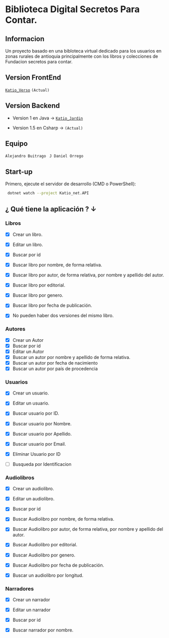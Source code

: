 # Biblioteca Digital Secretos Para Contar.

## Informacion 

Un proyecto basado en una bibloteca virtual dedicado para los usuarios en zonas rurales de antioquia principalmente con los libros y colecciones de Fundacion secretos para contar.

## Version FrontEnd

[`Katio_Verso`](https://github.com/SouthDaniel121/katio_verso)  `(Actual)`

## Version Backend

- Version 1 en Java → [`Katio_Jardin`](https://github.com/SouthDaniel121/katio-Jardin)

- Version 1.5 en Csharp → `(Actual)`


## Equipo

`Alejandro Buitrago `
`J Daniel Orrego `


## Start-up

Primero, ejecute el servidor de desarrollo (CMD o PowerShell):

```bash
 dotnet watch --project Katio_net.API
```
 


## ¿ Qué tiene la aplicación ? ↓

### Libros

- [x] Crear un libro.
- [x] Editar un libro.
- [x] Buscar por id
- [x] Buscar libro por nombre, de forma relativa.
- [x] Buscar libro por autor, de forma relativa, por nombre y apellido del autor.
- [x] Buscar libro por editorial.
- [x] Buscar libro por genero.
- [x] Buscar libro por fecha de publicación.
- [x] No pueden haber dos versiones del mismo libro.


### Autores

- [x] Crear un Autor
- [x] Buscar por id
- [x] Editar un Autor
- [x] Buscar un autor por nombre y apellido de forma relativa.
- [x] Buscar un autor por fecha de nacimiento
- [x] Buscar un autor por país de procedencia

### Usuarios

- [x] Crear un usuario.
- [x] Editar un usuario.
- [x] Buscar usuario por ID.
- [x] Buscar usuario por Nombre.
- [x] Buscar usuario por Apellido.
- [x] Buscar usuario por Email.
- [x] Eliminar Usuario por ID
- [ ] Busqueda por Identificacion



### Audiolibros

- [x] Crear un audiolibro.
- [x] Editar un audiolibro.
- [x] Buscar por id
- [x] Buscar Audiolibro por nombre, de forma relativa.
- [x] Buscar Audiolibro por autor, de forma relativa, por nombre y apellido del autor.
- [x] Buscar Audiolibro por editorial.
- [x] Buscar Audiolibro por genero.
- [x] Buscar Audiolibro por fecha de publicación.
- [x] Buscar un audiolibro por longitud.




### Narradores

- [x] Crear un narrador
- [x] Editar un narrador
- [x] Buscar por id
- [x] Buscar narrador por nombre.



